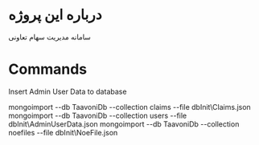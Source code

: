 # درباره این پروژه

سامانه مدیریت سهام تعاونی

# Commands

Insert Admin User Data to database

mongoimport --db TaavoniDb --collection  claims --file dbInit\Claims.json
mongoimport --db TaavoniDb --collection  users --file dbInit\AdminUserData.json
mongoimport --db TaavoniDb --collection noefiles --file dbInit\NoeFile.json